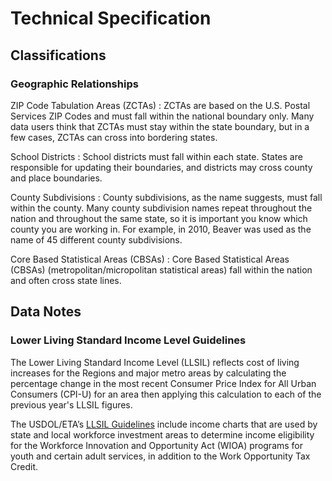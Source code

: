 # Technical Specification
## Classifications
### Geographic Relationships

ZIP Code Tabulation Areas (ZCTAs)
: ZCTAs are based on the U.S. Postal Services ZIP Codes and must fall within the national boundary only. Many data users think that ZCTAs must stay within the state boundary, but in a few cases, ZCTAs can cross into bordering states.

School Districts
: School districts must fall within each state. States are responsible for updating their boundaries, and districts may cross county and place boundaries.

County Subdivisions
: County subdivisions, as the name suggests, must fall within the county. Many county subdivision names repeat throughout the nation and throughout the same state, so it is important you know which county you are working in. For example, in 2010, Beaver was used as the name of 45 different county subdivisions.

Core Based Statistical Areas (CBSAs) 
: Core Based Statistical Areas (CBSAs) (metropolitan/micropolitan statistical areas) fall within the nation and often cross state lines.

## Data Notes 
### Lower Living Standard Income Level Guidelines
The Lower Living Standard Income Level (LLSIL) reflects cost of living increases for the Regions and major metro areas by calculating the percentage change in the most recent Consumer Price Index for All Urban Consumers (CPI-U) for an area then applying this calculation to each of the previous year's LLSIL figures.

The USDOL/ETA’s [LLSIL Guidelines](https://www.dol.gov/agencies/eta/llsil) include income charts that are used by state and local workforce investment areas to determine income eligibility for the Workforce Innovation and Opportunity Act (WIOA) programs for youth and certain adult services, in addition to the Work Opportunity Tax Credit. 
